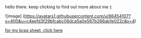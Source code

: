 hello there. keep clicking to find out more about me (:

![image] (https://avatars1.githubusercontent.com/u/66454107?s=400&u=c4eefd3f29bfcabc06dca5a0e567b266ab1e022c&v=4)

[for my brag sheet, click here](https://srnya11.github.io/github-slideshow/)
